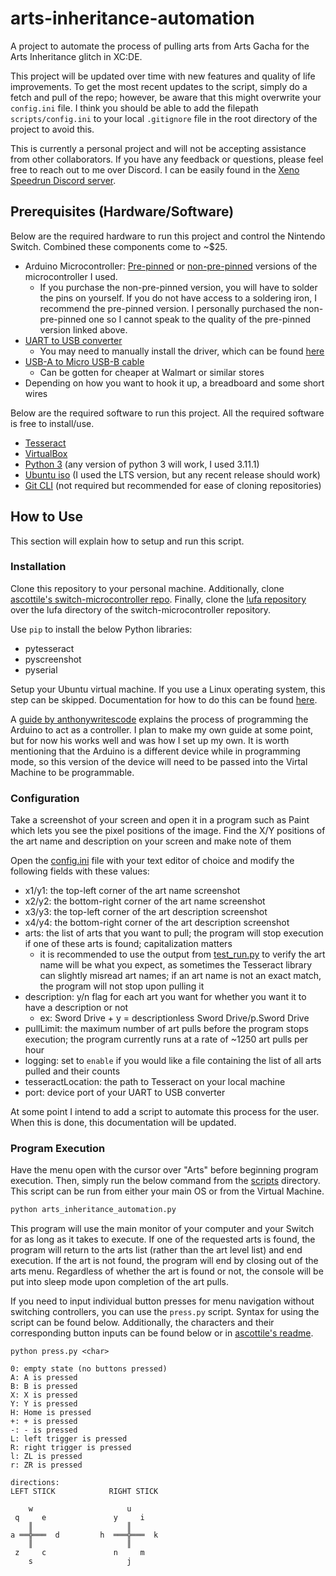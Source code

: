 # arts-inheritance-automation
 A project to automate the process of pulling arts from Arts Gacha for the Arts Inheritance glitch in XC:DE.
 
 This project will be updated over time with new features and quality of life improvements. To get the most recent updates to the script, simply do a fetch and pull of the repo; however, be aware that this might overwrite your `config.ini` file. I think you should be able to add the filepath `scripts/config.ini` to your local `.gitignore` file in the root directory of the project to avoid this.
 
 This is currently a personal project and will not be accepting assistance from other collaborators. If you have any feedback or questions, please feel free to reach out to me over Discord. I can be easily found in the [Xeno Speedrun Discord server](https://discord.gg/RTVDKhp).

## Prerequisites (Hardware/Software)
 Below are the required hardware to run this project and control the Nintendo Switch. Combined these components come to ~$25.
  - Arduino Microcontroller: [Pre-pinned](https://www.cytron.io/p-arduino-pro-micro-compatible-pre-soldered-headers) or [non-pre-pinned](https://amzn.to/3rpb36r) versions of the microcontroller I used. 
    - If you purchase the non-pre-pinned version, you will have to solder the pins on yourself. If you do not have access to a soldering iron, I recommend the pre-pinned version. I personally purchased the non-pre-pinned one so I cannot speak to the quality of the pre-pinned version linked above.
  - [UART to USB converter](https://www.amazon.com/IZOKEE-CP2102-Converter-Adapter-Downloader/dp/B07D6LLX19/ref=sr_1_4?keywords=usb+to+uart&qid=1674486848&sr=8-4)
    - You may need to manually install the driver, which can be found [here](https://www.usb-drivers.org/cp2102-usb-to-uart-bridge-driver.html)
  - [USB-A to Micro USB-B cable](https://www.amazon.com/AmazonBasics-Male-Micro-Cable-Black/dp/B07232M876?th=1)
    - Can be gotten for cheaper at Walmart or similar stores
  - Depending on how you want to hook it up, a breadboard and some short wires
 
 Below are the required software to run this project. All the required software is free to install/use.
  - [Tesseract](https://tesseract-ocr.github.io/tessdoc/Installation.html)
  - [VirtualBox](https://www.virtualbox.org/wiki/Downloads)
  - [Python 3](https://www.python.org/downloads/) (any version of python 3 will work, I used 3.11.1)
  - [Ubuntu iso](https://ubuntu.com/#download) (I used the LTS version, but any recent release should work)
  - [Git CLI](https://git-scm.com/downloads) (not required but recommended for ease of cloning repositories)

## How to Use
 This section will explain how to setup and run this script.

### Installation
 Clone this repository to your personal machine. Additionally, clone [ascottile's switch-microcontroller repo](https://github.com/asottile/switch-microcontroller). Finally, clone the [lufa repository](https://github.com/abcminiuser/lufa/tree/597fbf47cd2551423a231ac747e2f1405cf9306a) over the lufa directory of the switch-microcontroller repository.
 
 Use `pip` to install the below Python libraries:
  - pytesseract
  - pyscreenshot
  - pyserial
 
 Setup your Ubuntu virtual machine. If you use a Linux operating system, this step can be skipped. Documentation for how to do this can be found [here](docs/virtualbox.md).
 
 A [guide by anthonywritescode](https://youtu.be/chvgQUX7QaI) explains the process of programming the Arduino to act as a controller. I plan to make my own guide at some point, but for now his works well and was how I set up my own. It is worth mentioning that the Arduino is a different device while in programming mode, so this version of the device will need to be passed into the Virtal Machine to be programmable.

### Configuration
 Take a screenshot of your screen and open it in a program such as Paint which lets you see the pixel positions of the image. Find the X/Y positions of the art name and description on your screen and make note of them
 
 Open the [config.ini](scripts/config.ini) file with your text editor of choice and modify the following fields with these values:
  - x1/y1: the top-left corner of the art name screenshot
  - x2/y2: the bottom-right corner of the art name screenshot
  - x3/y3: the top-left corner of the art description screenshot
  - x4/y4: the bottom-right corner of the art description screenshot
  - arts: the list of arts that you want to pull; the program will stop execution if one of these arts is found; capitalization matters
    - it is recommended to use the output from [test_run.py](scripts/test_run.py) to verify the art name will be what you expect, as sometimes the Tesseract library can slightly misread art names; if an art name is not an exact match, the program will not stop upon pulling it
  - description: y/n flag for each art you want for whether you want it to have a description or not
    - ex: Sword Drive + y = descriptionless Sword Drive/p.Sword Drive
  - pullLimit: the maximum number of art pulls before the program stops execution; the program currently runs at a rate of ~1250 art pulls per hour
  - logging: set to `enable` if you would like a file containing the list of all arts pulled and their counts
  - tesseractLocation: the path to Tesseract on your local machine
  - port: device port of your UART to USB converter

At some point I intend to add a script to automate this process for the user. When this is done, this documentation will be updated.

### Program Execution
  Have the menu open with the cursor over "Arts" before beginning program execution. Then, simply run the below command from the [scripts](scripts) directory. This script can be run from either your main OS or from the Virtual Machine.
  
  ```bash
python arts_inheritance_automation.py
```

  This program will use the main monitor of your computer and your Switch for as long as it takes to execute. If one of the requested arts is found, the program will return to the arts list (rather than the art level list) and end execution. If the art is not found, the program will end by closing out of the arts menu. Regardless of whether the art is found or not, the console will be put into sleep mode upon completion of the art pulls.

  If you need to input individual button presses for menu navigation without switching controllers, you can use the `press.py` script. Syntax for using the script can be found below. Additionally, the characters and their corresponding button inputs can be found below or in [ascottile's readme](https://github.com/asottile/switch-microcontroller).

  ```
  python press.py <char>
  ```

  ```
0: empty state (no buttons pressed)
A: A is pressed
B: B is pressed
X: X is pressed
Y: Y is pressed
H: Home is pressed
+: + is pressed
-: - is pressed
L: left trigger is pressed
R: right trigger is pressed
l: ZL is pressed
r: ZR is pressed

directions:
 LEFT STICK            RIGHT STICK

      w                     u
   q     e               y     i
      ║                     ║
a ══╬═══  d         h  ═══╬═══  k
      ║                     ║
   z     c               n     m
      s                     j
```
